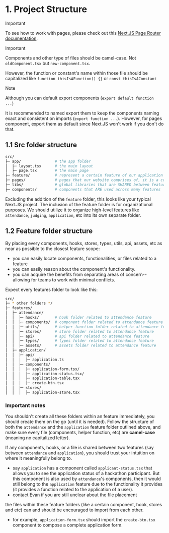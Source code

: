 # 1. Project Structure
> [!IMPORTANT]  
> To see how to work with pages, please check out this [Next.JS Page Router documentation](https://nextjs.org/docs/pages).

> [!IMPORTANT]  
> Components and other type of files should be camel-case. Not `oldComponent.tsx` but `new-component.tsx`.
>  
> However, the function or constant's name within those file should be capitalized like `function thisIsAFunction() {}` or `const thisIsAConstant`

> [!NOTE]
> Although you can default export components (`export default function ...`)
>
> It is recommended to named export them to keep the components naming exact and consistent on imports (`export function ...`). However, for pages component, export them as default since Next.JS won't work if you don't do that.


## 1.1 Src folder structure
```sh
src/
├─ app/               # the app folder
│  ├─ layout.tsx      # the main layout
│  ├─ page.tsx        # the main page
├─ feature/           # represent a certain feature of our application
├─ pages/             # pages that our website comprises of, it is a combination of features
├─ libs/              # global libraries that are SHARED between features
├─ components/        # components that ARE used across many features

```

Excluding the addition of the `feature` folder, this looks like your typical Next.JS project. The inclusion of the feature folder is for organizational purposes. We should utilize it to organize high-level features like `attendance`, `judging`, `application`, etc into its own separate folder.

## 1.2 Feature folder structure
By placing every components, hooks, stores, types, utils, api, assets, etc as near as possible to the closest feature scope:
- you can easily locate components, functionalities, or files related to a feature
- you can easily reason about the component's functionality.
- you can acquire the benefits from separating areas of concern-- allowing for teams to work with minimal conflicts.

Expect every features folder to look like this:

```sh
src/
├─ * other folders */
├─ features/
│  ├─ attendance/
│  │  ├─ hooks/       # hook folder related to attendance feature
│  │  ├─ components/  # component folder related to attendance feature
│  │  ├─ utils/       # helper function folder related to attendance feature
│  │  ├─ stores/      # store folder related to attendance feature
│  │  ├─ api/         # api folder related to attendance feature
│  │  ├─ types/       # types folder related to attendance feature
│  │  ├─ assets/      # assets folder related to attendance feature
│  ├─ application/
│  │  ├─ api/
│  │  │  ├─ application.ts
│  │  ├─ components/
│  │  │  ├─ application-form.tsx/
│  │  │  ├─ application-status.tsx/
│  │  │  ├─ application-table.tsx
│  │  │  ├─ create-btn.tsx
│  │  ├─ stores/
│  │  │  ├─ application-store.tsx
```

### Important notes
You shouldn't create all these folders within an feature immediately, you should create them on the go (until it is needed). Follow the structure of both the `attendance` and the `application` feature folder outlined above, and make sure every file (components, helper function, etc) are **camel-case** (meaning no capitalized letter).

If any components, hooks, or a file is shared between two features (say between `attendance` and `application`), you should trust your intuition on where it meaningfully belong to.
- say `application` has a component called `applicant-status.tsx` that allows you to see the application status of a hackathon participant. But this component is also used by `attendance`'s components, then it would still belong to the `application` feature due to the functionality it provides (it provides a function related to the application of a user).
- contact Evan if you are still unclear about the file placement

the files within these feature folders (like a certain component, hook, stores and etc) can and should be encouraged to import from each other.
- for example, `application-form.tsx` should import the `create-btn.tsx` component to compose a complete application form.